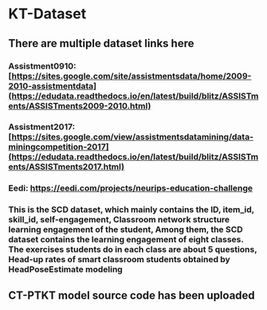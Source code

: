 # KT-Dataset
## There are multiple dataset links here

### Assistment0910: [https://sites.google.com/site/assistmentsdata/home/2009-2010-assistmentdata](https://edudata.readthedocs.io/en/latest/build/blitz/ASSISTments/ASSISTments2009-2010.html)
### Assistment2017: [https://sites.google.com/view/assistmentsdatamining/data-miningcompetition-2017](https://edudata.readthedocs.io/en/latest/build/blitz/ASSISTments/ASSISTments2017.html)
### Eedi: https://eedi.com/projects/neurips-education-challenge
### This is the SCD dataset, which mainly contains the ID, item_id, skill_id, self-engagement, Classroom network structure learning engagement of the student, Among them, the SCD dataset contains the learning engagement of eight classes. The exercises students do in each class are about 5 questions, Head-up rates of smart classroom students obtained by HeadPoseEstimate modeling

## CT-PTKT model source code has been uploaded
